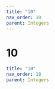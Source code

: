 ```yaml
---
title: "10"
nav_order: 10
parent: Integers
---
```


# 10

```yaml
title: "10"
nav_order: 10
parent: Integers
```
